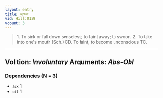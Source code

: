 ```yaml
---
layout: entry
title: འཁམ་
vid: Hill:0129
vcount: 3
---
```

> 1\. To sink or fall down senseless; to faint away; to swoon\. 2\. To take into one's mouth (Sch\.) CD\. To faint, to become unconscious TC\.

---
Volition: _Involuntary_
Arguments: _Abs-Obl_
---

### Dependencies (N = 3)
* `aux` 1
* `obl` 1
